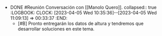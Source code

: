 - DONE #Reunión Conversación con [[Manolo Quero]].
  collapsed:: true
  :LOGBOOK:
  CLOCK: [2023-04-05 Wed 10:35:36]--[2023-04-05 Wed 11:09:13] =>  00:33:37
  :END:
  - [#B] Pronto entregarán los datos de altura y tendremos que desarrollar soluciones en este tema.